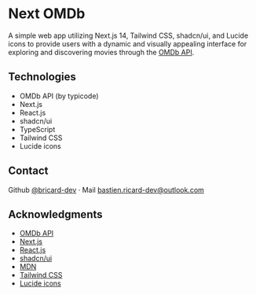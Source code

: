 # Next OMDb

A simple web app utilizing Next.js 14, Tailwind CSS, shadcn/ui, and Lucide icons to provide users with a dynamic and visually appealing interface for exploring and discovering movies through the [OMDb API](https://www.omdbapi.com/).

## Technologies

- OMDb API (by typicode)
- Next.js
- React.js
- shadcn/ui
- TypeScript
- Tailwind CSS
- Lucide icons

## Contact

Github [@bricard-dev](https://github.com/bricard-dev) · Mail bastien.ricard-dev@outlook.com

## Acknowledgments

- [OMDb API](https://jsonplaceholder.typicode.com)
- [Next.js](https://nextjs.org/)
- [React.js](https://reactjs.org/)
- [shadcn/ui](https://ui.shadcn.com)
- [MDN](https://developer.mozilla.org/en-US/)
- [Tailwind CSS](https://tailwindcss.com/)
- [Lucide icons](https://lucide.dev)
